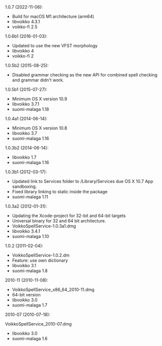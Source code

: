 1.0.7 (2022-11-06):

- Build for macOS M1 architecture (arm64)
- libvoikko 4.3.1
- voikko-fi 2.5

1.0.6b1 (2016-01-03):

- Updated to use the new VFST morphology
- libvoikko 4
- voikko-fi 2

1.0.5b2 (2015-08-25):

- Disabled grammar checking as the new API for combined spell checking and grammar didn't work.

1.0.5b1 (2015-07-27):

- Minimum OS X version 10.9
- libvoikko 3.7.1
- suomi-malaga 1.18

1.0.4a1 (2014-06-14):

- Minimum OS X version 10.8
- libvoikko 3.7
- suomi-malaga 1.16

1.0.3b2 (2014-06-14):

- libvoikko 1.7
- suomi-malaga 1.16

1.0.3b1 (2012-03-17):

- Updated link to Services folder to /Library/Services due OS X 10.7 App sandboxing.
- Fixed library linking to static inside the package
- suomi-malaga 1.11

1.0.3a2 (2012-01-31):

- Updating the Xcode-project for 32-bit and 64-bit targets
- Universal binary for 32 and 64 bit architecture.
- VoikkoSpellService-1.0.3a1.dmg
- libvoikko 3.4.1
- suomi-malaga 1.10

1.0.2 (2011-02-04):

- VoikkoSpellService-1.0.2.dm
- Feature: use own dictionary
- libvoikko 3.1
- suomi-malaga 1.8

2010-11 (2010-11-08):

- VoikkoSpellService_x86_64_2010-11.dmg
- 64-bit version
- libvoikko 3.0
- suomi-malaga 1.7

2010-07 (2010-07-18):

VoikkoSpellService_2010-07.dmg
- libvoikko 3.0
- suomi-malaga 1.6


